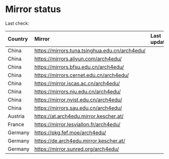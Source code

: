 <script src="./time.js"></script>
# Mirror status
Last check: <script type="text/javascript">localize(1706606282.112982);</script>

|Country|Mirror|Last update|
|:------|:-----|:----------|
|China|https://mirrors.tuna.tsinghua.edu.cn/arch4edu/|<script type="text/javascript">localize(1706596257);</script>|
|China|https://mirrors.aliyun.com/arch4edu/|<script type="text/javascript">localize(1706552956);</script>|
|China|https://mirrors.bfsu.edu.cn/arch4edu/|<script type="text/javascript">localize(1706552956);</script>|
|China|https://mirrors.cernet.edu.cn/arch4edu/|<script type="text/javascript">localize(1706596257);</script>|
|China|https://mirror.iscas.ac.cn/arch4edu/|<script type="text/javascript">localize(1706552956);</script>|
|China|https://mirrors.nju.edu.cn/arch4edu/|<script type="text/javascript">localize(1706552956);</script>|
|China|https://mirror.nyist.edu.cn/arch4edu/|<script type="text/javascript">localize(1706552956);</script>|
|China|https://mirrors.sau.edu.cn/arch4edu/|<script type="text/javascript">localize(1706596257);</script>|
|Austria|https://at.arch4edu.mirror.kescher.at/|<script type="text/javascript">localize(1706596257);</script>|
|France|https://mirror.lesviallon.fr/arch4edu/|<script type="text/javascript">localize(1706552956);</script>|
|Germany|https://pkg.fef.moe/arch4edu/|<script type="text/javascript">localize(1706596257);</script>|
|Germany|https://de.arch4edu.mirror.kescher.at/|<script type="text/javascript">localize(1706596257);</script>|
|Germany|https://mirror.sunred.org/arch4edu/|<script type="text/javascript">localize(1706596257);</script>|

<script src="./tablefilter/tablefilter.js"></script>
<script src="./table.js"></script>